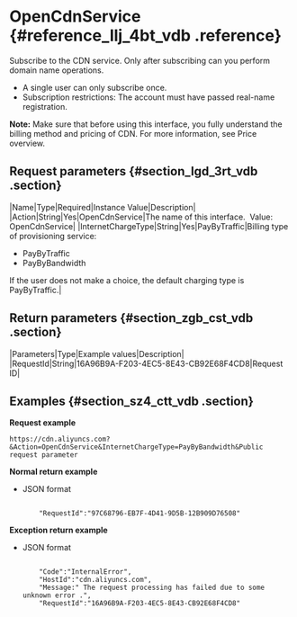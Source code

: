 # OpenCdnService {#reference_llj_4bt_vdb .reference}

Subscribe to the CDN service. Only after subscribing can you perform domain name operations.

-   A single user can only subscribe once. 
-   Subscription restrictions: The account must have passed real-name registration.

**Note:** Make sure that before using this interface, you fully understand the billing method and pricing of CDN. For more information, see Price overview.

## Request parameters {#section_lgd_3rt_vdb .section}

|Name|Type|Required|Instance Value|Description|
|Action|String|Yes|OpenCdnService|The name of this interface.  Value: OpenCdnService|
|InternetChargeType|String|Yes|PayByTraffic|Billing type of provisioning service:

 -   PayByTraffic
-   PayByBandwidth

 If the user does not make a choice, the default charging type is PayByTraffic.|

## Return parameters {#section_zgb_cst_vdb .section}

|Parameters|Type|Example values|Description|
|RequestId|String|16A96B9A-F203-4EC5-8E43-CB92E68F4CD8|Request ID|

## Examples {#section_sz4_ctt_vdb .section}

**Request example**

```
https://cdn.aliyuncs.com?&Action=OpenCdnService&InternetChargeType=PayByBandwidth&Public request parameter
```

**Normal return example**

-   JSON format

    ```
    
        "RequestId":"97C68796-EB7F-4D41-9D5B-12B909D76508"
    
    ```


**Exception return example**

-   JSON format

    ```
    
        "Code":"InternalError",
        "HostId":"cdn.aliyuncs.com",
        "Message:" The request processing has failed due to some unknown error .",
        "RequestId":"16A96B9A-F203-4EC5-8E43-CB92E68F4CD8"
    
    ```


